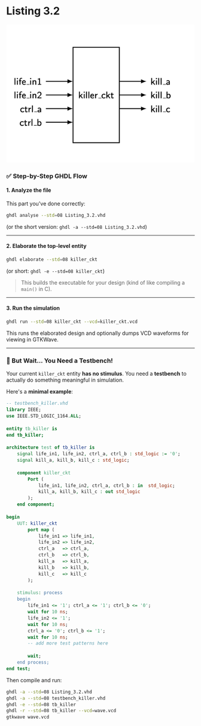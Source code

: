 # Listing 3.2

<img src=images/Listing_3.2.png width='' height='' > </img>

### ✅ Step-by-Step GHDL Flow

#### 1. **Analyze the file**
This part you've done correctly:

```bash
ghdl analyse --std=08 Listing_3.2.vhd
```

(or the short version: `ghdl -a --std=08 Listing_3.2.vhd`)

---

#### 2. **Elaborate the top-level entity**

```bash
ghdl elaborate --std=08 killer_ckt
```

(or short: `ghdl -e --std=08 killer_ckt`)

> This builds the executable for your design (kind of like compiling a `main()` in C).

---

#### 3. **Run the simulation**

```bash
ghdl run --std=08 killer_ckt --vcd=killer_ckt.vcd
```

This runs the elaborated design and optionally dumps VCD waveforms for viewing in GTKWave.

---

### 🧪 But Wait... You Need a Testbench!

Your current `killer_ckt` entity **has no stimulus**. You need a **testbench** to actually do something meaningful in simulation.

Here's a **minimal example**:

```vhdl
-- testbench_killer.vhd
library IEEE;
use IEEE.STD_LOGIC_1164.ALL;

entity tb_killer is
end tb_killer;

architecture test of tb_killer is
    signal life_in1, life_in2, ctrl_a, ctrl_b : std_logic := '0';
    signal kill_a, kill_b, kill_c : std_logic;

    component killer_ckt
        Port (
            life_in1, life_in2, ctrl_a, ctrl_b : in  std_logic;
            kill_a, kill_b, kill_c : out std_logic
        );
    end component;

begin
    UUT: killer_ckt
        port map (
            life_in1 => life_in1,
            life_in2 => life_in2,
            ctrl_a   => ctrl_a,
            ctrl_b   => ctrl_b,
            kill_a   => kill_a,
            kill_b   => kill_b,
            kill_c   => kill_c
        );

    stimulus: process
    begin
        life_in1 <= '1'; ctrl_a <= '1'; ctrl_b <= '0';
        wait for 10 ns;
        life_in2 <= '1';
        wait for 10 ns;
        ctrl_a <= '0'; ctrl_b <= '1';
        wait for 10 ns;
        -- add more test patterns here

        wait;
    end process;
end test;
```

Then compile and run:

```bash
ghdl -a --std=08 Listing_3.2.vhd
ghdl -a --std=08 testbench_killer.vhd
ghdl -e --std=08 tb_killer
ghdl -r --std=08 tb_killer --vcd=wave.vcd
gtkwave wave.vcd
```


